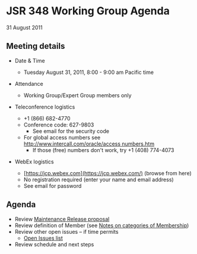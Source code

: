 # JSR 348 Working Group Agenda  
31 August 2011

## Meeting details

*   Date & Time
    *   Tuesday August 31, 2011, 8:00 - 9:00 am Pacific time
*   Attendance
    *   Working Group/Expert Group members only  

*   Teleconference logistics
    *   +1 (866) 682-4770
    *   Conference code: 627-9803
        *   See email for the security code
    *   For global access numbers see [http://www.intercall.com/oracle/access numbers.htm](http://www.intercall.com/oracle/access_numbers.htm)
        *   If those (free) numbers don't work, try +1 (408) 774-4073
*   WebEx logistics
    *   [https://jcp.webex.com](https://jcp.webex.com/) (browse from here)
    *   No registration required (enter your name and email address)
    *   See email for password

## **Agenda**

*   Review [Maintenance Release proposal](./files/Working%20documents/Maintenance-AUG-29-2011.md)
*   Review definition of Member (see [Notes on categories of Membership](./files/Working%20documents/Membership-AUG-31-2011.md))
*   Review other open issues – if time permits
    *   [Open Issues list](./files/Meeting%20Materials/OpenIssues-2011-08-31.md)
*   Review schedule and next steps